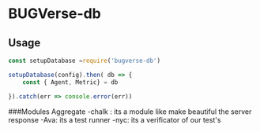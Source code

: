 # BUGVerse-db

## Usage 

``` js
const setupDatabase =require('bugverse-db')

setupDatabase(config).then( db => {
    const { Agent, Metric} = db

}).catch(err => console.error(err))
```
###Modules Aggregate
-chalk : its a module like make beautiful the server response 
-Ava: its a test runner 
-nyc: its a verificator of our test's
